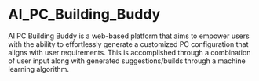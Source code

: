# AI_PC_Building_Buddy

AI PC Building Buddy is a web-based platform that aims to empower users with the ability to effortlessly generate a customized PC configuration that aligns with user requirements. This is accomplished through a combination of user input along with generated suggestions/builds through a machine learning algorithm.
